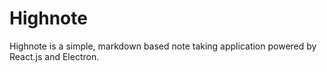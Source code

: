 # Highnote

Highnote is a simple, markdown based note taking application powered by React.js and Electron.